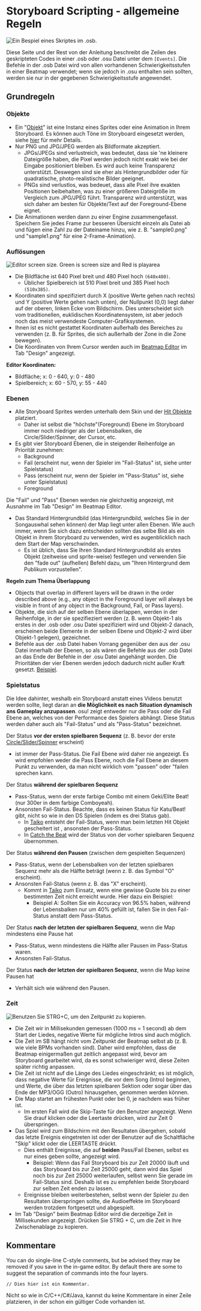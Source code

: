 # Storyboard Scripting - allgemeine Regeln

![Ein Bespiel eines Skriptes im .osb.](img/SBS_Base.jpg "Ein Bespiel eines Skriptes im .osb.")

  Diese Seite und der Rest von der Anleitung beschreibt die Zeilen des geskripteten Codes in einer .osb oder .osu Datei unter dem `[Events]`. Die Befehle in der .osb Datei wird von allen vorhandenen Schwierigkeitsstufen in einer Beatmap verwendet; wenn sie jedoch in .osu enthalten sein sollten, werden sie nur in der gegebenen Schwierigkeitsstufe angewendet.

## Grundregeln

### Objekte

- Ein "[Objekt](/wiki/Storyboard_Scripting/Objects)" ist eine Instanz eines Sprites oder eine Animation in Ihrem Storyboard. Es können auch Töne im Storyboard eingesetzt werden, siehe [hier](/wiki/Storyboard_Scripting/Audio) für mehr Details.
- Nur PNG und JPG/JPEG werden als Bildformate akzeptiert.
  - JPGs/JPEGs sind verlustreich, was bedeutet, dass sie 'ne kleinere Dateigröße haben, die Pixel werden jedoch nicht exakt wie bei der Eingabe positioniert bleiben. Es wird auch keine Transparenz unterstützt. Deswegen sind sie eher als Hintergrundbilder oder für quadratische, photo-realistische Bilder geeignet.
  - PNGs sind verlustlos, was bedeuet, dass alle Pixel ihre exakten Positionen beibehalten, was zu einer größeren Dateigröße im Vergleich zum JPG/JPEG führt. Transparenz wird unterstützt, was sich daher am besten für Objekte/Text auf der Foreground-Ebene eignet.
- Die Animationen werden dann zu einer Engine zusammengefasst. Speichern Sie jedes Frame zur besseren Übersicht einzeln als Datei ab und fügen eine Zahl zu der Dateiname hinzu, wie z. B. "sample0.png" und "sample1.png" für eine 2-Frame-Animation).

### Auflösungen

![Editor screen size. Green is screen size and Red is playarea](img/SBS_SS.jpg "Editor screen size. Green is screen size and Red is playarea")

- Die Bildfläche ist 640 Pixel breit und 480 Pixel hoch `(640x480)`.
  - Üblicher Spielbereich ist 510 Pixel breit und 385 Pixel hoch `(510x385)`.
- Koordinaten sind spezifiziert durch X (positive Werte gehen nach rechts) und Y (positive Werte gehen nach unten), der Nullpunkt (0,0) liegt daher auf der oberen, linken Ecke vom Bildschirm. Dies unterscheidet sich vom traditionellen, euklidischen Koordinatensystem, ist aber jedoch noch das meist verwendeste Computer-Grafiksystemen.
- Ihnen ist es nicht gestattet Koordinaten außerhalb des Bereiches zu verwenden (z. B. für Sprites, die sich außerhalb der Zone in die Zone bewegen).
- Die Koordinaten von Ihrem Cursor werden auch im [Beatmap Editor](/wiki/Beatmap_Editor) im Tab "Design" angezeigt.

**Editor Koordinaten:**

- Bildfläche; x: 0 - 640, y: 0 - 480
- Spielbereich; x: 60 - 570, y: 55 - 440

### Ebenen

- Alle Storyboard Sprites werden unterhalb dem Skin und der [Hit Objekte](/wiki/Hit_Objects) platziert.
  - Daher ist selbst die "höchste"(Foreground) Ebene im Storyboard immer noch niedriger als der Lebensbalken, die Circle/Slider/Spinner, der Cursor, etc.
- Es gibt vier Storyboard Ebenen, die in steigender Reihenfolge an Priorität zunehmen:
  - Background
  - Fail (erscheint nur, wenn der Spieler im "Fail-Status" ist, siehe unter Spielstatus)
  - Pass (erscheint nur, wenn der Spieler im "Pass-Status" ist, siehe unter Spielstatus)
  - Foreground

Die "Fail" und "Pass" Ebenen werden nie gleichzeitig angezeigt, mit Ausnahme im Tab "Design" im Beatmap Editor.
- Das Standard Hintergrundbild (das Hintergrundbild, welches Sie in der Songauswhal sehen können) der Map liegt unter allen Ebenen. Wie auch immer, wenn Sie sich dazu entscheiden sollten das selbe Bild als ein Objekt in ihrem Storyboard zu verwenden, wird es augenblicklich nach dem Start der Map verschwinden.
  - Es ist üblich, dass Sie Ihren Standard Hintergrundbild als erstes Objekt (zeitweise und sprite-weise) festlegen und verwenden Sie den "fade out" (aufhellen) Befehl dazu, um "Ihren Hintergrund dem Publikum vorzustellen".

**Regeln zum Thema Überlappung**

- Objects that overlap in different layers will be drawn in the order described above (e.g., any object in the Foreground layer will always be visible in front of any object in the Background, Fail, or Pass layers).
- Objekte, die sich auf der selben Ebene überlappen, werden in der Reihenfolge, in der sie spezifieziert werden (z. B. wenn Objekt-1 als erstes in der .osb oder .osu Datei spezifiziert wird und Objekt-2 danach, erscheinen beide Elemente in der selben Ebene und Objekt-2 wird über Objekt-1 gelegen), gezeichnet.
- Befehle aus der .osb Datei haben Vorrang gegenüber den aus der .osu Datei innerhalb der Ebenen, so als wären die Befehle aus der .osb Datei an das Ende der Befehle in der .osu Datei angehängt worden. Die Prioritäten der vier Ebenen werden jedoch dadurch nicht außer Kraft gesetzt. [Beispiel](https://osu.ppy.sh/community/forums/topics/1869?start=469997).

### Spielstatus

Die Idee dahinter, weshalb ein Storyboard anstatt eines Videos benutzt werden sollte, liegt daran an **die Möglichkeit es nach Situation dynamisch ans Gameplay anzupassen**. osu! zeigt entweder nur die Pass oder die Fail Ebene an, welches von der Performance des Spielers abhängt. Diese Status werden daher auch als "Fail-Status" und als "Pass-Status" bezeichnet.

Der Status **vor der ersten spielbaren Sequenz** (z. B. bevor der erste [Circle/Slider/Spinner](/wiki/Hit_Objects) erscheint)

- ist immer der Pass-Status. Die Fail Ebene wird daher nie angezeigt. Es wird empfohlen weder die Pass Ebene, noch die Fail Ebene an diesem Punkt zu verwenden, da man nicht wirklich vom "passen" oder "failen sprechen kann.

Der Status **während der spielbaren Sequenz**

- Pass-Status, wenn der erste farbige Combo mit einem Geki/Elite Beat! (nur 300er in dem farbige Comboyeah).
- Ansonsten Fail-Status. Beachte, dass es keinen Status für Katu/Beat! gibt, nicht so wie in den DS Spielen (indem es drei Status gab).
  - In [Taiko](/wiki/Game_mode/osu!taiko) entsteht der Fail-Status, wenn man beim letzten Hit Objekt gescheitert ist , ansonsten der Pass-Status.
  - In [Catch the Beat](/wiki/Game_mode/osu!catch) wird der Status von der vorher spielbaren Sequenz übernommen.

Der Status **während den Pausen** (zwischen dem gespielten Sequenzen)

- Pass-Status, wenn der Lebensbalken von der letzten spielbaren Sequenz mehr als die Hälfte beträgt (wenn z. B. das Symbol "O" erscheint).
- Ansonsten Fail-Status (wenn z. B. das "X" erscheint).
  - Kommt in [Taiko](/wiki/Game_mode/osu!taiko) zum Einsatz, wenn eine gewisse Quote bis zu einer bestimmten Zeit nicht erreicht wurde. Hier dazu ein Beispiel:
    - Beispiel A: Sollten Sie ein Accuracy von 96.5% haben, während der Lebensbalken nur um 40% gefüllt ist, fallen Sie in den Fail-Status anstatt dem Pass-Status.

Der Status **nach der letzten der spielbaren Sequenz**, wenn die Map mindestens eine Pause hat

- Pass-Status, wenn mindestens die Hälfte aller Pausen im Pass-Status waren.
- Ansonsten Fail-Status.

Der Status **nach der letzten der spielbaren Sequenz**, wenn die Map keine Pausen hat

- Verhält sich wie während den Pausen.

### Zeit

![Benutzen Sie STRG+C, um den Zeitpunkt zu kopieren.](img/SBS_Time.jpg "Benutzen Sie STRG+C, um den Zeitpunkt zu kopieren.")

- Die Zeit wir in Millisekunden gemessen (1000 ms = 1 second) ab dem Start der Liedes, negative Werte für mögliche Intros sind auch möglich.
- Die Zeit im SB hängt nicht vom Zeitpunkt der Beatmap selbst ab (z. B. wie viele BPMs vorhanden sind). Daher wird empfohlen, dass die Beatmap einigermaßen gut zeitlich angepasst wird, bevor am Storyboard gearbeitet wird, da es sonst schwieriger wird, diese Zeiten später richtig anpassen.
- Die Zeit ist nicht auf die Länge des Liedes eingeschränkt; es ist möglich, dass negative Werte für Ereignisse, die vor dem Song (Intro) beginnen, und Werte, die über das letzten spielbaren Sektion oder sogar über das Ende der MP3/OGG (Outro) hinausgehen, genommen werden können.
- Die Map startet am frühesten Punkt oder bei 0, je nachdem was früher ist.
  - Im ersten Fall wird die Skip-Taste für den Benutzer angezeigt. Wenn Sie drauf klicken oder die Leertaste drücken, wird zur Zeit 0 überspringen.
- Das Spiel wird zum Bildschirm mit den Resultaten übergehen, sobald das letzte Ereignis eingetreten ist oder der Benutzer auf die Schaltfläche "Skip" klickt oder die LEERTASTE drückt.
  - Dies enthält Ereignisse, die auf **beiden** Pass/Fail Ebenen, selbst es nur eines geben sollte, angezeigt wird.
    - Beispiel: Wenn das Fail Storyboard bis zur Zeit 20000 läuft und das Storyboard bis zur Zeit 25000 geht, dann wird das Spiel noch bis zur Zeit 25000 weiterlaufen, selbst wenn Sie gerade im Fail-Status sind. Deshalb ist es zu empfehlen beide Storyboard zur selben Zeit enden zu lassen.
  - Ereignisse bleiben weiterbestehen, selbst wenn der Spieler zu den Resultaten überspringen sollte, die Audioeffekte im Storyboard werden trotzdem fortgesetzt und abgespielt.
- Im Tab "Design" beim Beatmap Editor wird die derzeitige Zeit in Millisekunden angezeigt. Drücken Sie STRG + C, um die Zeit in Ihre Zwischenablage zu kopieren.

## Kommentare

You can do single-line C-style comments, but be advised they may be removed if you save in the in-game editor. By default there are some to suggest the separation of commands into the four layers.

`// Dies hier ist ein Kommentar.`

Nicht so wie in C/C++/C#/Java, kannst du keine Kommentare in einer Zeile platzieren, in der schon ein gültiger Code vorhanden ist.
